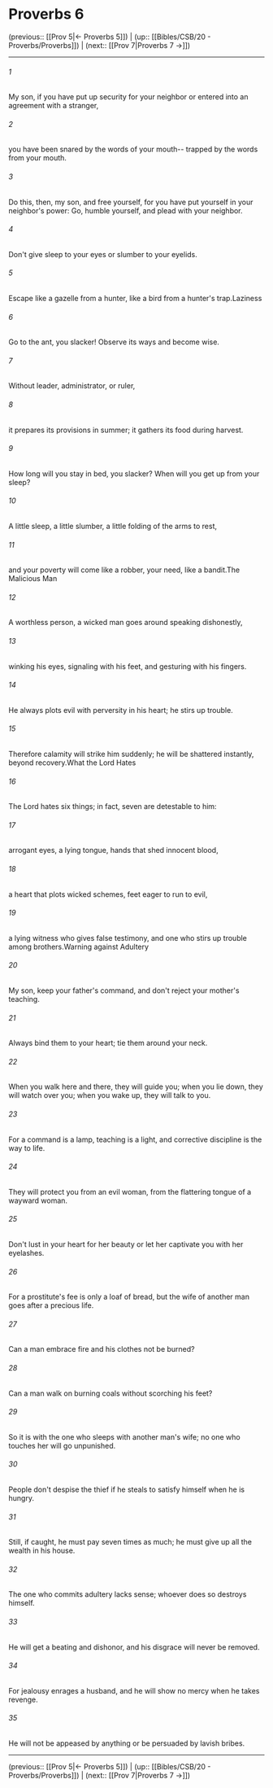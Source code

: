 # Proverbs 6

(previous:: [[Prov 5|← Proverbs 5]]) | (up:: [[Bibles/CSB/20 - Proverbs/Proverbs]]) | (next:: [[Prov 7|Proverbs 7 →]])

***


###### 1 
My son, if you have put up security for your neighbor or entered into an agreement with a stranger, 

###### 2 
you have been snared by the words of your mouth-- trapped by the words from your mouth. 

###### 3 
Do this, then, my son, and free yourself, for you have put yourself in your neighbor's power: Go, humble yourself, and plead with your neighbor. 

###### 4 
Don't give sleep to your eyes or slumber to your eyelids. 

###### 5 
Escape like a gazelle from a hunter, like a bird from a hunter's trap.Laziness 

###### 6 
Go to the ant, you slacker! Observe its ways and become wise. 

###### 7 
Without leader, administrator, or ruler, 

###### 8 
it prepares its provisions in summer; it gathers its food during harvest. 

###### 9 
How long will you stay in bed, you slacker? When will you get up from your sleep? 

###### 10 
A little sleep, a little slumber, a little folding of the arms to rest, 

###### 11 
and your poverty will come like a robber, your need, like a bandit.The Malicious Man 

###### 12 
A worthless person, a wicked man goes around speaking dishonestly, 

###### 13 
winking his eyes, signaling with his feet, and gesturing with his fingers. 

###### 14 
He always plots evil with perversity in his heart; he stirs up trouble. 

###### 15 
Therefore calamity will strike him suddenly; he will be shattered instantly, beyond recovery.What the Lord Hates 

###### 16 
The Lord hates six things; in fact, seven are detestable to him: 

###### 17 
arrogant eyes, a lying tongue, hands that shed innocent blood, 

###### 18 
a heart that plots wicked schemes, feet eager to run to evil, 

###### 19 
a lying witness who gives false testimony, and one who stirs up trouble among brothers.Warning against Adultery 

###### 20 
My son, keep your father's command, and don't reject your mother's teaching. 

###### 21 
Always bind them to your heart; tie them around your neck. 

###### 22 
When you walk here and there, they will guide you; when you lie down, they will watch over you; when you wake up, they will talk to you. 

###### 23 
For a command is a lamp, teaching is a light, and corrective discipline is the way to life. 

###### 24 
They will protect you from an evil woman, from the flattering tongue of a wayward woman. 

###### 25 
Don't lust in your heart for her beauty or let her captivate you with her eyelashes. 

###### 26 
For a prostitute's fee is only a loaf of bread, but the wife of another man goes after a precious life. 

###### 27 
Can a man embrace fire and his clothes not be burned? 

###### 28 
Can a man walk on burning coals without scorching his feet? 

###### 29 
So it is with the one who sleeps with another man's wife; no one who touches her will go unpunished. 

###### 30 
People don't despise the thief if he steals to satisfy himself when he is hungry. 

###### 31 
Still, if caught, he must pay seven times as much; he must give up all the wealth in his house. 

###### 32 
The one who commits adultery lacks sense; whoever does so destroys himself. 

###### 33 
He will get a beating and dishonor, and his disgrace will never be removed. 

###### 34 
For jealousy enrages a husband, and he will show no mercy when he takes revenge. 

###### 35 
He will not be appeased by anything or be persuaded by lavish bribes.

***

(previous:: [[Prov 5|← Proverbs 5]]) | (up:: [[Bibles/CSB/20 - Proverbs/Proverbs]]) | (next:: [[Prov 7|Proverbs 7 →]])
